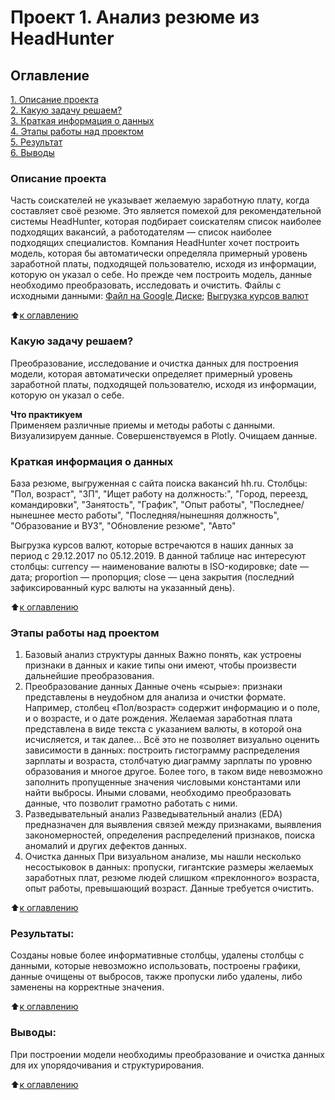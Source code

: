 # Проект 1. Анализ резюме из HeadHunter

## Оглавление  
[1. Описание проекта](https://github.com/Webbigail1/Homework/tree/main/Learning/Блок_1/Project-1.Анализ_резюме_из_HeadHunter/README.md#Описание-проекта)  
[2. Какую задачу решаем?](https://github.com/Webbigail1/Homework/tree/main/Learning/Блок_1/Project-1.Анализ_резюме_из_HeadHunter/README.md#Какую-задачу-решаем)  
[3. Краткая информация о данных](https://github.com/Webbigail1/Homework/tree/main/Learning/Блок_1/Project-1.Анализ_резюме_из_HeadHunter/README.md#Краткая-информация-о-данных)  
[4. Этапы работы над проектом](https://github.com/Webbigail1/Homework/tree/main/Learning/Блок_1/Project-1.Анализ_резюме_из_HeadHunter/README.md#Этапы-работы-над-проектом)  
[5. Результат](https://github.com/Webbigail1/Homework/tree/main/Learning/Блок_1/Project-1.Анализ_резюме_из_HeadHunter/README.md#Результат)    
[6. Выводы](https://github.com/Webbigail1/Homework/tree/main/Learning/Блок_1/Project-1.Анализ_резюме_из_HeadHunter/README.md#Выводы) 

### Описание проекта    
Часть соискателей не указывает желаемую заработную плату, когда составляет своё резюме.
Это является помехой для рекомендательной системы HeadHunter, которая подбирает соискателям список наиболее подходящих вакансий, а работодателям — список наиболее подходящих специалистов.
Компания HeadHunter хочет построить модель, которая бы автоматически определяла примерный уровень заработной платы, подходящей пользователю, исходя из информации, которую он указал о себе. Но прежде чем построить модель, данные необходимо преобразовать, исследовать и очистить.
Файлы с исходными данными: [Файл на Google Диске](https://drive.google.com/file/d/1k1SqD63hhs04CcBO8VXUJhW8N_spm6hI/view?usp=sharing);
                           [Выгрузка курсов валют](https://github.com/Webbigail1/Homework/tree/main/Learning/Блок_1/Project-1.Анализ_резюме_из_HeadHunter/data/ExchangeRates.csv)

:arrow_up:[к оглавлению](https://github.com/Webbigail1/Homework/tree/main/Learning/Блок_1/Project-1.Анализ_резюме_из_HeadHunter/README.md#Оглавление)


### Какую задачу решаем?    
Преобразование, исследование и очистка данных для построения модели, которая автоматически определяет примерный уровень заработной платы, подходящей пользователю, исходя из информации, которую он указал о себе.

**Что практикуем**     
Применяем различные приемы и методы работы с данными.
Визуализируем данные.
Совершенствуемся в Plotly.
Очищаем данные.


### Краткая информация о данных
База резюме, выгруженная с сайта поиска вакансий hh.ru.
Столбцы: "Пол, возраст", "ЗП", "Ищет работу на должность:", "Город, переезд, командировки", "Занятость", "График", "Опыт работы", "Последнее/нынешнее место работы", "Последняя/нынешняя должность", "Образование и ВУЗ", "Обновление резюме", "Авто"

Выгрузка курсов валют, которые встречаются в наших данных за период с 29.12.2017 по 05.12.2019. В данной таблице нас интересуют столбцы:
currency — наименование валюты в ISO-кодировке;
date — дата;
proportion — пропорция;
close — цена закрытия (последний зафиксированный курс валюты на указанный день).
  
:arrow_up:[к оглавлению](https://github.com/Webbigail1/Homework/tree/main/Learning/Блок_1/Project-1.Анализ_резюме_из_HeadHunter/README.md#Оглавление)


### Этапы работы над проектом  
1. Базовый анализ структуры данных
    Важно понять, как устроены признаки в данных и какие типы они имеют, чтобы произвести дальнейшие преобразования.
2. Преобразование данных
    Данные очень «сырые»: признаки представлены в неудобном для анализа и очистки формате.
    Например, столбец «Пол/возраст» содержит информацию и о поле, и о возрасте, и о дате рождения. Желаемая заработная плата представлена в виде текста с указанием валюты, в которой она исчисляется, и так далее…
    Всё это не позволяет визуально оценить зависимости в данных: построить гистограмму распределения зарплаты и возраста, столбчатую диаграмму зарплаты по уровню образования и многое другое. Более того, в таком виде невозможно заполнить пропущенные значения числовыми константами или найти выбросы. Иными словами, необходимо преобразовать данные, что позволит грамотно работать с ними.
3. Разведывательный анализ
    Разведывательный анализ (EDA) предназначен для выявления связей между признаками, выявления закономерностей, определения распределений признаков, поиска аномалий и других дефектов данных.
4. Очистка данных
    При визуальном анализе, мы нашли несколько несостыковок в данных: пропуски, гигантские размеры желаемых заработных плат, резюме людей слишком «преклонного» возраста, опыт работы, превышающий возраст. Данные требуется очистить.

:arrow_up:[к оглавлению](https://github.com/Webbigail1/Homework/tree/main/Learning/Блок_1/Project-1.Анализ_резюме_из_HeadHunter/README.md#Оглавление)


### Результаты:  
Созданы новые более информативные столбцы, удалены столбцы с данными, которые невозможно использовать, построены графики, данные очищены от выбросов, также пропуски либо удалены, либо заменены на корректные значения.

:arrow_up:[к оглавлению](https://github.com/Webbigail1/Homework/tree/main/Learning/Блок_1/Project-1.Анализ_резюме_из_HeadHunter/README.md#Оглавление)


### Выводы:  
При построении модели необходимы преобразование и очистка данных для их упорядочивания и структурирования.

:arrow_up:[к оглавлению](https://github.com/Webbigail1/Homework/tree/main/Learning/Блок_1/Project-1.Анализ_резюме_из_HeadHunter/README.md#Оглавление)


